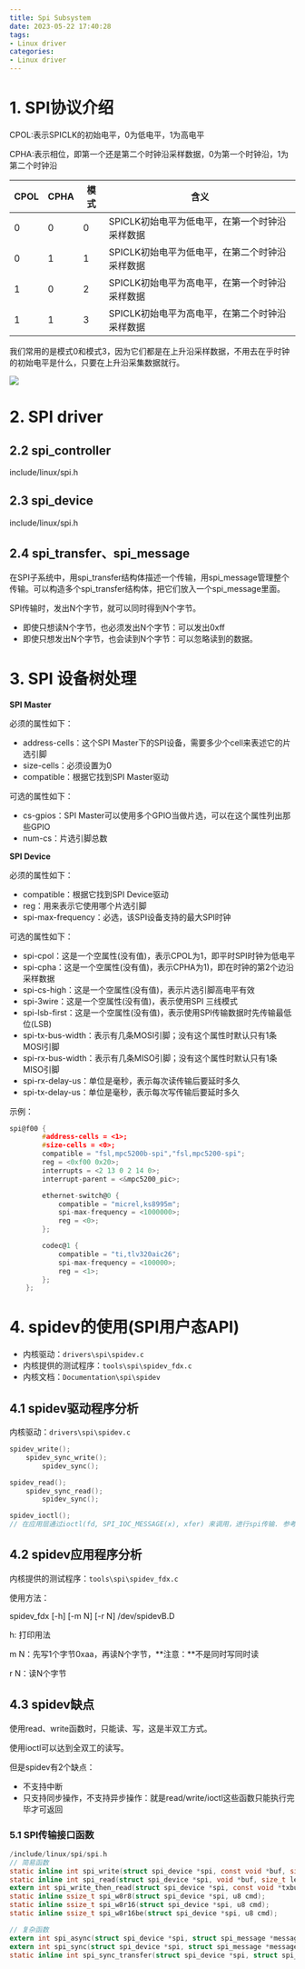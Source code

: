 ```yaml
---
title: Spi Subsystem
date: 2023-05-22 17:40:28
tags:
- Linux driver
categories:
- Linux driver
---
```


# 1. SPI协议介绍

CPOL:表示SPICLK的初始电平，0为低电平，1为高电平

CPHA:表示相位，即第一个还是第二个时钟沿采样数据，0为第一个时钟沿，1为第二个时钟沿

| CPOL | CPHA | 模式 | 含义                                           |
| ---- | ---- | ---- | ---------------------------------------------- |
| 0    | 0    | 0    | SPICLK初始电平为低电平，在第一个时钟沿采样数据 |
| 0    | 1    | 1    | SPICLK初始电平为低电平，在第二个时钟沿采样数据 |
| 1    | 0    | 2    | SPICLK初始电平为高电平，在第一个时钟沿采样数据 |
| 1    | 1    | 3    | SPICLK初始电平为高电平，在第二个时钟沿采样数据 |

我们常用的是模式0和模式3，因为它们都是在上升沿采样数据，不用去在乎时钟的初始电平是什么，只要在上升沿采集数据就行。

![](https://xyc-1316422823.cos.ap-shanghai.myqcloud.com/20230522180216.png)

# 2. SPI driver

## 2.2 spi_controller

include/linux/spi.h

## 2.3 spi_device

include/linux/spi.h

## 2.4 spi_transfer、spi_message

在SPI子系统中，用spi_transfer结构体描述一个传输，用spi_message管理整个传输。可以构造多个spi_transfer结构体，把它们放入一个spi_message里面。

SPI传输时，发出N个字节，就可以同时得到N个字节。

- 即使只想读N个字节，也必须发出N个字节：可以发出0xff
- 即使只想发出N个字节，也会读到N个字节：可以忽略读到的数据。

# 3. SPI 设备树处理

**SPI Master**

必须的属性如下：

- address-cells：这个SPI Master下的SPI设备，需要多少个cell来表述它的片选引脚
- size-cells：必须设置为0
- compatible：根据它找到SPI Master驱动

可选的属性如下：

- cs-gpios：SPI Master可以使用多个GPIO当做片选，可以在这个属性列出那些GPIO
- num-cs：片选引脚总数

**SPI Device**

必须的属性如下：

- compatible：根据它找到SPI Device驱动
- reg：用来表示它使用哪个片选引脚
- spi-max-frequency：必选，该SPI设备支持的最大SPI时钟

可选的属性如下：

- spi-cpol：这是一个空属性(没有值)，表示CPOL为1，即平时SPI时钟为低电平
- spi-cpha：这是一个空属性(没有值)，表示CPHA为1)，即在时钟的第2个边沿采样数据
- spi-cs-high：这是一个空属性(没有值)，表示片选引脚高电平有效
- spi-3wire：这是一个空属性(没有值)，表示使用SPI 三线模式
- spi-lsb-first：这是一个空属性(没有值)，表示使用SPI传输数据时先传输最低位(LSB)
- spi-tx-bus-width：表示有几条MOSI引脚；没有这个属性时默认只有1条MOSI引脚
- spi-rx-bus-width：表示有几条MISO引脚；没有这个属性时默认只有1条MISO引脚
- spi-rx-delay-us：单位是毫秒，表示每次读传输后要延时多久
- spi-tx-delay-us：单位是毫秒，表示每次写传输后要延时多久

示例：

```c
spi@f00 {
		#address-cells = <1>;
		#size-cells = <0>;
		compatible = "fsl,mpc5200b-spi","fsl,mpc5200-spi";
		reg = <0xf00 0x20>;
		interrupts = <2 13 0 2 14 0>;
		interrupt-parent = <&mpc5200_pic>;

		ethernet-switch@0 {
			compatible = "micrel,ks8995m";
			spi-max-frequency = <1000000>;
			reg = <0>;
		};

		codec@1 {
			compatible = "ti,tlv320aic26";
			spi-max-frequency = <100000>;
			reg = <1>;
		};
	};
```

# 4. spidev的使用(SPI用户态API)

- 内核驱动：`drivers\spi\spidev.c`
- 内核提供的测试程序：`tools\spi\spidev_fdx.c`
- 内核文档：`Documentation\spi\spidev`

## 4.1 spidev驱动程序分析

内核驱动：`drivers\spi\spidev.c`

```c
spidev_write();
	spidev_sync_write();
		spidev_sync();

spidev_read();
	spidev_sync_read();
		spidev_sync();

spidev_ioctl();
// 在应用层通过ioctl(fd, SPI_IOC_MESSAGE(x), xfer) 来调用，进行spi传输. 参考spidev_fdx.c
```

## 4.2 spidev应用程序分析

内核提供的测试程序：`tools\spi\spidev_fdx.c`

使用方法：

spidev_fdx [-h] [-m N] [-r N] /dev/spidevB.D

h: 打印用法

m N：先写1个字节0xaa，再读N个字节，**注意：**不是同时写同时读

r N：读N个字节

## 4.3 spidev缺点

使用read、write函数时，只能读、写，这是半双工方式。

使用ioctl可以达到全双工的读写。

但是spidev有2个缺点：

- 不支持中断
- 只支持同步操作，不支持异步操作：就是read/write/ioctl这些函数只能执行完毕才可返回

### 5.1 SPI传输接口函数

```c
/include/linux/spi/spi.h
// 简易函数
static inline int spi_write(struct spi_device *spi, const void *buf, size_t len);
static inline int spi_read(struct spi_device *spi, void *buf, size_t len);
extern int spi_write_then_read(struct spi_device *spi, const void *txbuf, unsigned n_tx, void *rxbuf, unsigned n_rx);
static inline ssize_t spi_w8r8(struct spi_device *spi, u8 cmd);
static inline ssize_t spi_w8r16(struct spi_device *spi, u8 cmd);
static inline ssize_t spi_w8r16be(struct spi_device *spi, u8 cmd);

// 复杂函数
extern int spi_async(struct spi_device *spi, struct spi_message *message);
extern int spi_sync(struct spi_device *spi, struct spi_message *message);
static inline int spi_sync_transfer(struct spi_device *spi, struct spi_transfer *xfers, unsigned int num_xfers);
```
